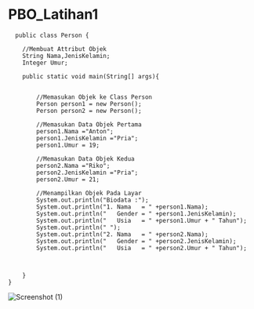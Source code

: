 # PBO_Latihan1

      public class Person {

        //Membuat Attribut Objek
        String Nama,JenisKelamin;
        Integer Umur;

        public static void main(String[] args){


            //Memasukan Objek ke Class Person
            Person person1 = new Person();
            Person person2 = new Person();

            //Memasukan Data Objek Pertama
            person1.Nama ="Anton";
            person1.JenisKelamin ="Pria";
            person1.Umur = 19;

            //Memasukan Data Objek Kedua
            person2.Nama ="Riko";
            person2.JenisKelamin ="Pria";
            person2.Umur = 21;

            //Menampilkan Objek Pada Layar
            System.out.println("Biodata :");
            System.out.println("1. Nama   = " +person1.Nama);
            System.out.println("   Gender = " +person1.JenisKelamin);
            System.out.println("   Usia   = " +person1.Umur + " Tahun");
            System.out.println(" ");
            System.out.println("2. Nama   = " +person2.Nama);
            System.out.println("   Gender = " +person2.JenisKelamin);
            System.out.println("   Usia   = " +person2.Umur + " Tahun");



        }
    }
    
![Screenshot (1)](https://user-images.githubusercontent.com/115928747/196046682-11d3b179-85d5-41bb-a248-9deb1f15bf27.png)
